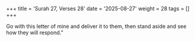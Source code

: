 +++
title = 'Surah 27, Verses 28'
date = '2025-08-27'
weight = 28
tags = []
+++

Go with this letter of mine and deliver it to them, then stand aside and see how they will respond.”